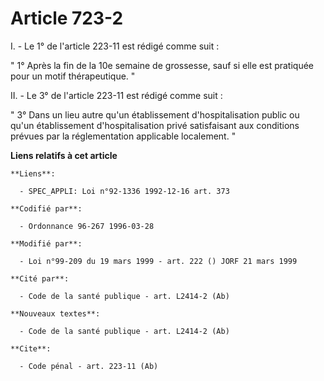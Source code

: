 # Article 723-2

I. - Le 1° de l'article 223-11 est rédigé comme suit :

" 1° Après la fin de la 10e semaine de grossesse, sauf si elle est pratiquée pour un motif thérapeutique. "

II. - Le 3° de l'article 223-11 est rédigé comme suit :

" 3° Dans un lieu autre qu'un établissement d'hospitalisation public ou qu'un établissement d'hospitalisation privé
satisfaisant aux conditions prévues par la réglementation applicable localement. "

**Liens relatifs à cet article**

	**Liens**:

	  - SPEC_APPLI: Loi n°92-1336 1992-12-16 art. 373

	**Codifié par**:

	  - Ordonnance 96-267 1996-03-28

	**Modifié par**:

	  - Loi n°99-209 du 19 mars 1999 - art. 222 () JORF 21 mars 1999

	**Cité par**:

	  - Code de la santé publique - art. L2414-2 (Ab)

	**Nouveaux textes**:

	  - Code de la santé publique - art. L2414-2 (Ab)

	**Cite**:

	  - Code pénal - art. 223-11 (Ab)
